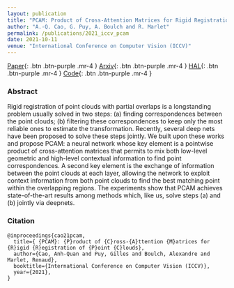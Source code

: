```yaml
---
layout: publication
title: "PCAM: Product of Cross-Attention Matrices for Rigid Registration of Point Clouds"
author: "A.-Q. Cao, G. Puy, A. Boulch and R. Marlet"
permalink: /publications/2021_iccv_pcam
date: 2021-10-11
venue: "International Conference on Computer Vision (ICCV)"
---
```


[Paper](https://ieeexplore.ieee.org/document/9711218){: .btn .btn-purple .mr-4 }
[Arxiv](https://arxiv.org/abs/2110.01269){: .btn .btn-purple .mr-4 }
[HAL](https://dumas.ccsd.cnrs.fr/LIGM_A3SI/hal-03364975v1){: .btn .btn-purple .mr-4 }
[Code](https://github.com/valeoai/PCAM){: .btn .btn-purple .mr-4 }


### Abstract

Rigid registration of point clouds with partial overlaps is a longstanding problem usually solved in two steps: (a) finding correspondences between the point clouds; (b) filtering these correspondences to keep only the most reliable ones to estimate the transformation. Recently, several deep nets have been proposed to solve these steps jointly. We built upon these works and propose PCAM: a neural network whose key element is a pointwise product of cross-attention matrices that permits to mix both low-level geometric and high-level contextual information to find point correspondences. A second key element is the exchange of information between the point clouds at each layer, allowing the network to exploit context information from both point clouds to find the best matching point within the overlapping regions. The experiments show that PCAM achieves state-of-the-art results among methods which, like us, solve steps (a) and (b) jointly via deepnets.


### Citation

```
@inproceedings{cao21pcam,
  title={ {PCAM}: {P}roduct of {C}ross-{A}ttention {M}atrices for {R}igid {R}egistration of {P}oint {C}louds},
  author={Cao, Anh-Quan and Puy, Gilles and Boulch, Alexandre and Marlet, Renaud},
  booktitle={International Conference on Computer Vision (ICCV)},
  year={2021},
}
```